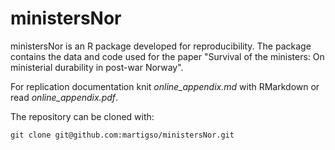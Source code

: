 # ministersNor
ministersNor is an R package developed for reproducibility. The package contains the data and code used for the paper "Survival of the ministers: On ministerial durability in post-war Norway".

For replication documentation knit _online_appendix.md_ with RMarkdown or read _online_appendix.pdf_.

The repository can be cloned with:
~~~~
git clone git@github.com:martigso/ministersNor.git
~~~~
